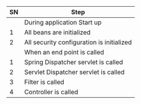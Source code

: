 | SN | Step                                      |
|----|-------------------------------------------|
|    | During application Start up               |
| 1  | All beans are initialized                 |
| 2  | All security configuration is initialized |
|    | When an end point is called               |
| 1  | Spring Dispatcher servlet is called       |
| 2  | Servlet Dispatcher servlet is called      |
| 3  | Filter is called                          |
| 4  | Controller is called                      |

